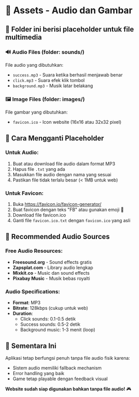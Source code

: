 # 🎵 Assets - Audio dan Gambar

## 📁 Folder ini berisi placeholder untuk file multimedia

### 🔊 Audio Files (folder: sounds/)
File audio yang dibutuhkan:
- `success.mp3` - Suara ketika berhasil menjawab benar
- `click.mp3` - Suara efek klik tombol
- `background.mp3` - Musik latar belakang

### 🖼️ Image Files (folder: images/)
File gambar yang dibutuhkan:
- `favicon.ico` - Icon website (16x16 atau 32x32 pixel)

## 🔧 Cara Mengganti Placeholder

### Untuk Audio:
1. Buat atau download file audio dalam format MP3
2. Hapus file `.txt` yang ada
3. Masukkan file audio dengan nama yang sesuai
4. Pastikan file tidak terlalu besar (< 1MB untuk web)

### Untuk Favicon:
1. Buka https://favicon.io/favicon-generator/
2. Buat favicon dengan teks "FB" atau gunakan emoji 🧠
3. Download file favicon.ico
4. Ganti file `favicon.ico.txt` dengan `favicon.ico` yang asli

## 🎯 Recommended Audio Sources

### Free Audio Resources:
- **Freesound.org** - Sound effects gratis
- **Zapsplat.com** - Library audio lengkap
- **Mixkit.co** - Music dan sound effects
- **Pixabay Music** - Musik bebas royalti

### Audio Specifications:
- **Format**: MP3
- **Bitrate**: 128kbps (cukup untuk web)
- **Duration**: 
  - Click sounds: 0.1-0.5 detik
  - Success sounds: 0.5-2 detik
  - Background music: 1-3 menit (loop)

## 🎨 Sementara Ini

Aplikasi tetap berfungsi penuh tanpa file audio fisik karena:
- Sistem audio memiliki fallback mechanism
- Error handling yang baik
- Game tetap playable dengan feedback visual

**Website sudah siap digunakan bahkan tanpa file audio!** 🎮
